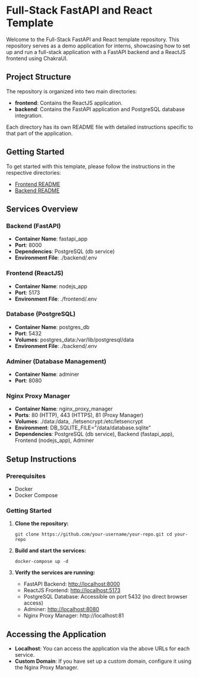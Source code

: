 # Full-Stack FastAPI and React Template

Welcome to the Full-Stack FastAPI and React template repository. This repository serves as a demo application for interns, showcasing how to set up and run a full-stack application with a FastAPI backend and a ReactJS frontend using ChakraUI.

## Project Structure

The repository is organized into two main directories:

- **frontend**: Contains the ReactJS application.
- **backend**: Contains the FastAPI application and PostgreSQL database integration.

Each directory has its own README file with detailed instructions specific to that part of the application.

## Getting Started

To get started with this template, please follow the instructions in the respective directories:

- [Frontend README](./frontend/README.md)
- [Backend README](./backend/README.md)

## Services Overview

### Backend (FastAPI)

-   **Container Name**: fastapi_app
-   **Port**: 8000
-   **Dependencies**: PostgreSQL (db service)
-   **Environment File**: ./backend/.env

### Frontend (ReactJS)

-   **Container Name**: nodejs_app
-   **Port**: 5173
-   **Environment File**: ./frontend/.env

### Database (PostgreSQL)

-   **Container Name**: postgres_db
-   **Port**: 5432
-   **Volumes**: postgres_data:/var/lib/postgresql/data
-   **Environment File**: ./backend/.env

### Adminer (Database Management)

-   **Container Name**: adminer
-   **Port**: 8080

### Nginx Proxy Manager

-   **Container Name**: nginx_proxy_manager
-   **Ports**: 80 (HTTP), 443 (HTTPS), 81 (Proxy Manager)
-   **Volumes**: ./data:/data, ./letsencrypt:/etc/letsencrypt
-   **Environment**: DB_SQLITE_FILE="/data/database.sqlite"
-   **Dependencies**: PostgreSQL (db service), Backend (fastapi_app), Frontend (nodejs_app), Adminer

## Setup Instructions

### Prerequisites

-   Docker
-   Docker Compose

### Getting Started

1.  **Clone the repository:**
    
   
    
    `git clone https://github.com/your-username/your-repo.git
    cd your-repo` 
    
2.  **Build and start the services:**
    
   
    
    `docker-compose up -d` 
    
3.  **Verify the services are running:**
    
    -   FastAPI Backend: [http://localhost:8000](http://localhost:8000)
    -   ReactJS Frontend: [http://localhost:5173](http://localhost:5173)
    -   PostgreSQL Database: Accessible on port 5432 (no direct browser access)
    -   Adminer: [http://localhost:8080](http://localhost:8080)
    -   Nginx Proxy Manager: http://localhost:81

## Accessing the Application

-   **Localhost**: You can access the application via the above URLs for each service.
-   **Custom Domain**: If you have set up a custom domain, configure it using the Nginx Proxy Manager.
